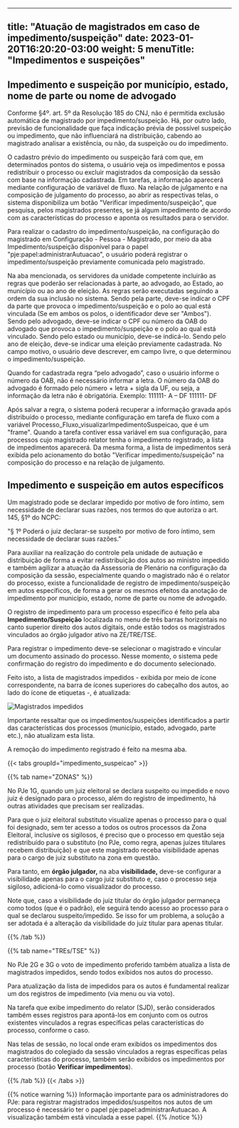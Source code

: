 
---
title: "Atuação de magistrados em caso de impedimento/suspeição"
date: 2023-01-20T16:20:20-03:00
weight: 5
menuTitle: "Impedimentos e suspeições"
---
## Impedimento e suspeição por município, estado, nome de parte ou nome de advogado

Conforme §4º. art. 5º da Resolução 185 do CNJ, não é permitida exclusão automática de magistrado por impedimento/suspeição. Há, por outro lado, previsão de funcionalidade que faça indicação prévia de possível suspeição ou impedimento, que não influenciará na distribuição, cabendo ao magistrado analisar a existência, ou não, da suspeição ou do impedimento.

O cadastro prévio do impedimento ou suspeição fará com que, em determinados pontos do sistema, o usuário veja os impedimentos e possa redistribuir o processo ou excluir magistrados da composição da sessão com base na informação cadastrada. Em tarefas, a informação aparecerá mediante configuração de variável de fluxo. Na relação de julgamento e na composição de julgamento do processo, ao abrir as respectivas telas, o sistema disponibiliza um botão "Verificar impedimento/suspeição", que pesquisa, pelos magistrados presentes, se já algum impedimento de acordo com as características do processo e aponta os resultados para o servidor.

Para realizar o cadastro do impedimento/suspeição, na configuração do magistrado em Configuração - Pessoa - Magistrado, por meio da aba Impedimento/suspeição disponível para o papel "pje:papel:administrarAutuacao", o usuário poderá registrar o impedimento/suspeição previamente comunicada pelo magistrado.

Na aba mencionada, os servidores da unidade competente incluirão as regras que poderão ser relacionadas à parte, ao advogado, ao Estado, ao município ou ao ano de eleição. As regras serão executadas seguindo a ordem da sua inclusão no sistema. Sendo pela parte, deve-se indicar o CPF da parte que provoca o impedimento/suspeição e o polo ao qual está vinculada (Se em ambos os polos, o identificador deve ser "Ambos"). Sendo pelo advogado, deve-se indicar o CPF ou número da OAB do advogado que provoca o impedimento/suspeição e o polo ao qual está vinculado. Sendo pelo estado ou município, deve-se indicá-lo. Sendo pelo ano de eleição, deve-se indicar uma eleição previamente cadastrada. No campo motivo, o usuário deve descrever, em campo livre, o que determinou o impedimento/suspeição.

Quando for cadastrada regra “pelo advogado”, caso o usuário informe o número da OAB, não é necessário informar a letra. O número da OAB do advogado é formado pelo número + letra + sigla da UF, ou seja, a informação da letra não é obrigatória.
Exemplo: 
111111- A – DF
111111- DF

Após salvar a regra, o sistema poderá recuperar a informação gravada após distribuído o processo, mediante configuração em tarefa de fluxo com a variável Processo_Fluxo_visualizarImpedimentoSuspeicao, que é um "frame". Quando a tarefa contiver essa variável em sua configuração, para processos cujo magistrado relator tenha o impedimento registrado, a lista de impedimentos aparecerá. Da mesma forma, a lista de impedimentos será exibida pelo acionamento do botão "Verificar impedimento/suspeição" na composição do processo e na relação de julgamento.

## Impedimento e suspeição em autos específicos

Um magistrado pode se declarar impedido por motivo de foro íntimo, sem necessidade de declarar suas razões, nos termos do que autoriza o art. 145, §1º do NCPC:

 "§ 1º Poderá o juiz declarar-se suspeito por motivo de foro íntimo, sem necessidade de declarar suas razões."

Para auxiliar na realização do controle pela unidade de autuação e distribuição de forma a evitar redistribuição dos autos ao ministro impedido e também agilizar a atuação da Assessoria de Plenário na configuração da composição da sessão, especialmente quando o magistrado não é o relator do processo, existe a funcionalidade de registro de impedimento/suspeição em autos específicos, de forma a gerar os mesmos efeitos da anotação de impedimento por município, estado, nome de parte ou nome de advogado.

O registro de impedimento para um processo específico é feito pela aba **Impedimento/Suspeição** localizada no menu de três barras horizontais no canto superior direito dos autos digitais, onde estão todos os magistrados vinculados ao órgão julgador ativo na ZE/TRE/TSE.

Para registrar o impedimento deve-se selecionar o magistrado e vincular um documento assinado do processo. Nesse momento, o sistema pede confirmação do registro do impedimento e do documento selecionado.

Feito isto, a lista de magistrados impedidos - exibida por meio de ícone correspondente, na barra de ícones superiores do cabeçalho dos autos, ao lado do ícone de etiquetas -, é atualizada:

![Magistrados impedidos](/imagens/impedimento_1.jpg)

Importante ressaltar que os impedimentos/suspeições identificados a partir das características dos processos (município, estado, advogado, parte etc.), não atualizam esta lista.

A remoção do impedimento registrado é feito na mesma aba.

{{< tabs groupId="impedimento_suspeicao" >}}

{{% tab name="ZONAS" %}}

No PJe 1G, quando um juiz eleitoral se declara suspeito ou impedido e novo juiz é designado para o processo, além do registro de impedimento, há outras atividades que precisam ser realizadas.

Para que o juiz eleitoral substituto visualize apenas o processo para o qual foi designado, sem ter acesso a todos os outros processos da Zona Eleitoral, inclusive os sigilosos, é preciso que o processo em questão seja redistribuído para o substituto (no PJe, como regra, apenas juízes titulares recebem distribuição) e que este magistrado receba visibilidade apenas para o cargo de juiz substituto na zona em questão.

Para tanto, em **órgão julgador,** na aba **visibilidade,** deve-se configurar a visibilidade apenas para o cargo juiz substituto e, caso o processo seja sigiloso, adicioná-lo como visualizador do processo.

Note que, caso a visibilidade do juiz titular do órgão julgador permaneça como todos (que é o padrão), ele seguirá tendo acesso ao processo para o qual se declarou suspeito/impedido. Se isso for um problema, a solução a ser adotada é a alteração da visibilidade do juiz titular para apenas titular.

{{% /tab %}}

{{% tab name="TREs/TSE" %}}

No PJe 2G e 3G o voto de impedimento proferido também atualiza a lista de magistrados impedidos, sendo todos exibidos nos autos do processo.

Para atualização da lista de impedidos para os autos é fundamental realizar um dos registros de impedimento (via menu ou via voto).

Na tarefa que exibe impedimento do relator (SJD), serão considerados também esses registros para apontá-los em conjunto com os outros existentes vinculados a regras específicas pelas características do processo, conforme o caso. 

Nas telas de sessão, no local onde eram exibidos os impedimentos dos magistrados do colegiado da sessão vinculados a regras específicas pelas características do processo, também serão exibidos os impedimentos por processo (botão **Verificar impedimentos**).

{{% /tab %}}
{{< /tabs >}}


{{% notice warning %}}
Informação importante para os administradores do PJe: para registrar magistrados impedidos/suspeitos nos autos de um processo é necessário ter o papel pje:papel:administrarAutuacao. A visualização também está vinculada a esse papel. 
{{% /notice %}}


